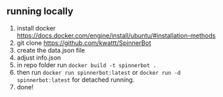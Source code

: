 ## running locally


1. install docker https://docs.docker.com/engine/install/ubuntu/#installation-methods
2. git clone https://github.com/kwattt/SpinnerBot
3. create the data.json file
4. adjust info.json
5. in repo folder run `docker build -t spinnerbot .`
6. then run `docker run spinnerbot:latest` or `docker run -d spinnerbot:latest` for detached running.
7. done!